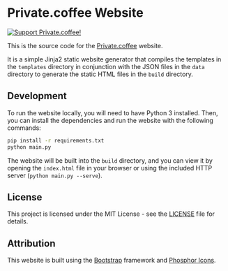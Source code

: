 # Private.coffee Website

[![Support Private.coffee!](https://shields.private.coffee/badge/private.coffee-Support%20us!-pink?logo=coffeescript)](https://private.coffee)

This is the source code for the [Private.coffee](https://private.coffee) 
website.

It is a simple Jinja2 static website generator that compiles the templates in
the `templates` directory in conjunction with the JSON files in the `data`
directory to generate the static HTML files in the `build` directory.

## Development

To run the website locally, you will need to have Python 3 installed. Then, you
can install the dependencies and run the website with the following commands:

```bash
pip install -r requirements.txt
python main.py
```

The website will be built into the `build` directory, and you can view it by
opening the `index.html` file in your browser or using the included HTTP server
(`python main.py --serve`).

## License

This project is licensed under the MIT License - see the [LICENSE](LICENSE)
file for details.

## Attribution

This website is built using the [Bootstrap](https://getbootstrap.com) framework
and [Phosphor Icons](https://phosphoricons.com).